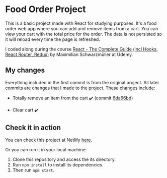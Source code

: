 # Food Order Project

This is a basic project made with React for studying purposes. It's a food order web app where you can add and remove items from a cart. You can view your cart with the total price for the order. The data is not persisted so it will reload every time the page is refreshed.

I coded along during the course [React - The Complete Guide (incl Hooks, React Router, Redux)](https://www.udemy.com/course/react-the-complete-guide-incl-redux/#instructor-2) by Maximilian Schwarzmüller at Udemy.

## My changes

Everything included in the first commit is from the original project. All later commits are changes that I made to the project. These changes include:

- Totally remove an item from the cart :heavy_check_mark: (commit [6da66bd](https://github.com/bc-nogueira/food-order-web-academin/commit/6da66bd2fb622e58540194f7a09ec80ce51d25fb))

- Clear cart :heavy_check_mark:

## Check it in action

You can check this project at Netlify [here](https://food-order-bc-nogueira.netlify.app/).

Or you can run it in your local machine:

1.  Clone this repository and access the its directory.
2.  Run `npm install` to install its dependencies.
3.  Then run `npm start`.

